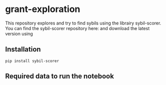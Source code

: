 # grant-exploration

This repository explores and try to find sybils using the librairy sybil-scorer.
You can find the sybil-scorer repository here: 
and download the latest version using 

## Installation

```
pip install sybil-scorer
```

## Required data to run the notebook

